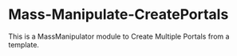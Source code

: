 # Mass-Manipulate-CreatePortals
This is a MassManipulator module to Create Multiple Portals from a template.
